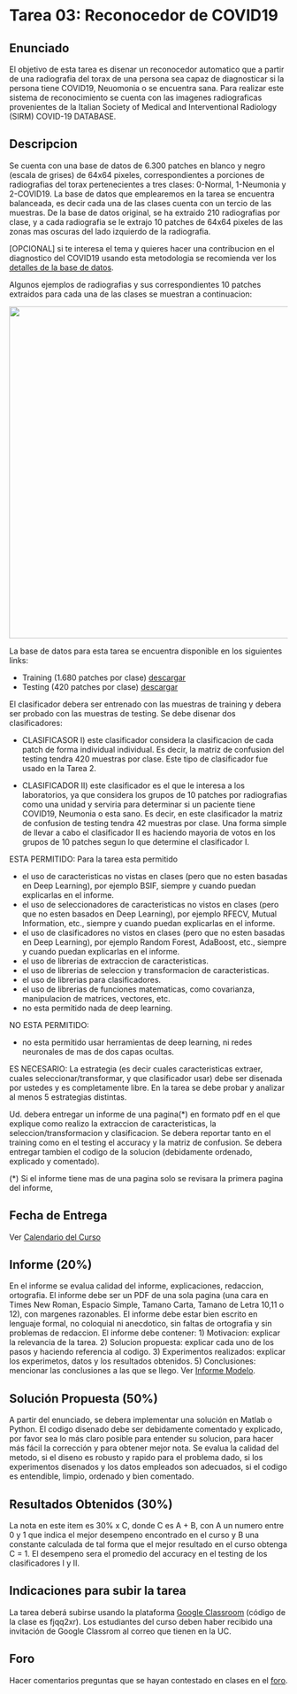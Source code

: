# Tarea 03: Reconocedor de COVID19 

## Enunciado
El objetivo de esta tarea es disenar un reconocedor automatico que a partir de una radiografia del torax de una persona sea capaz de diagnosticar si la persona tiene COVID19, Neuomonia o se encuentra sana. Para realizar este sistema de reconocimiento se cuenta con las imagenes radiograficas provenientes de la Italian Society of Medical and Interventional Radiology (SIRM) COVID-19 DATABASE. 


## Descripcion
Se cuenta con una base de datos de 6.300 patches en blanco y negro (escala de grises) de 64x64 pixeles, correspondientes a porciones de radiografias del torax pertenecientes a tres clases: 0-Normal, 1-Neumonia y 2-COVID19. La base de datos que emplearemos en la tarea se encuentra balanceada, es decir cada una de las clases cuenta con un tercio de las muestras. De la base de datos original, se ha extraido 210 radiografias por clase, y a cada radiografia se le extrajo 10 patches de 64x64 pixeles de las zonas mas oscuras del lado izquierdo de la radiografia.

[OPCIONAL] si te interesa el tema y quieres hacer una contribucion en el diagnostico del COVID19 usando esta metodologia se recomienda ver los [detalles de la base de datos](https://github.com/domingomery/patrones/blob/master/tareas/Tarea_03/data/detalles.md).

Algunos ejemplos de radiografias y sus correspondientes 10 patches extraidos para cada una de las clases se muestran a continuacion:

<img src="https://github.com/domingomery/patrones/blob/master/tareas/Tarea_03/data/example.jpg" width="600">


La base de datos para esta tarea se encuentra disponible en los siguientes links:

* Training (1.680 patches por clase) [descargar](https://github.com/domingomery/patrones/blob/master/tareas/Tarea_03/data/train.zip)
* Testing (420 patches por clase) [descargar](https://github.com/domingomery/patrones/blob/master/tareas/Tarea_03/data/test.zip)

El clasificador debera ser entrenado con las muestras de training y debera ser probado con las muestras de testing. 
Se debe disenar dos clasificadores:

* CLASIFICASOR I) este clasificador considera la clasificacion de cada patch de forma individual individual. Es decir, la matriz de confusion del testing tendra 420 muestras por clase. Este tipo de clasificador fue usado en la Tarea 2.

* CLASIFICADOR II) este clasificador es el que le interesa a los laboratorios, ya que considera los grupos de 10 patches por radiografias como una unidad y serviria para determinar si un paciente tiene COVID19, Neumonia o esta sano. Es decir, en este clasificador la matriz de confusion de testing tendra 42 muestras por clase. Una forma simple de llevar a cabo el clasificador II es haciendo mayoria de votos en los grupos de 10 patches segun lo que determine el clasificador I. 

ESTA PERMITIDO: Para la tarea esta permitido 
- el uso de caracteristicas no vistas en clases (pero que no esten basadas en Deep Learning), por ejemplo BSIF, siempre y cuando puedan explicarlas en el informe.
- el uso de seleccionadores de caracteristicas no vistos en clases (pero que no esten basados en Deep Learning), por ejemplo RFECV, Mutual Information, etc., siempre y cuando puedan explicarlas en el informe.
- el uso de clasificadores no vistos en clases (pero que no esten basadas en Deep Learning), por ejemplo Random Forest, AdaBoost, etc., siempre y cuando puedan explicarlas en el informe.
- el uso de librerias de extraccion de caracteristicas.
- el uso de librerias de seleccion y transformacion de caracteristicas.
- el uso de librerias para clasificadores.
- el uso de librerias de funciones matematicas, como covarianza, manipulacion de matrices, vectores, etc.
- no esta permitido nada de deep learning.

NO ESTA PERMITIDO:
- no esta permitido usar herramientas de deep learning, ni redes neuronales de mas de dos capas ocultas.

ES NECESARIO:
La estrategia (es decir cuales caracteristicas extraer, cuales seleccionar/transformar, y que clasificador usar) debe ser disenada por ustedes y es completamente libre. En la tarea se debe probar y analizar al menos 5 estrategias distintas.


Ud. debera entregar un informe de una pagina(*) en formato pdf en el que explique como realizo la extraccion de caracteristicas, la seleccion/transformacion y clasificacion. Se debera reportar tanto en el training como en el testing el accuracy y la matriz de confusion. Se debera entregar tambien el codigo de la solucion (debidamente ordenado, explicado y comentado).

(*) Si el informe tiene mas de una pagina solo se revisara la primera pagina del informe,

## Fecha de Entrega
Ver [Calendario del Curso](https://domingomery.ing.puc.cl/teaching/patrones/)

## Informe (20%)
En el informe se evalua calidad del informe, explicaciones, redaccion, ortografia. El informe debe ser un PDF de una sola pagina (una cara en Times New Roman, Espacio Simple, Tamano Carta, Tamano de Letra 10,11 o 12), con margenes razonables. El informe debe estar bien escrito en lenguaje formal, no coloquial ni anecdotico, sin faltas de ortografia y sin problemas de redaccion. El informe debe contener: 1) Motivacion: explicar la relevancia de la tarea. 2) Solucion propuesta: explicar cada uno de los pasos y haciendo referencia al codigo. 3) Experimentos realizados: explicar los experimetos, datos y los resultados obtenidos. 5) Conclusiones: mencionar las conclusiones a las que se llego. Ver [Informe Modelo](https://github.com/domingomery/patrones/blob/master/tareas/TareaModelo.pdf).

## Solución Propuesta (50%)
A partir del enunciado, se debera implementar una solución en Matlab o Python. El codigo disenado debe ser debidamente comentado y explicado, por favor sea lo más claro posible para entender su solucion, para hacer más fácil la corrección y para obtener mejor nota. Se evalua la calidad del metodo, si el diseno es robusto y rapido para el problema dado, si los experimentos disenados y los datos empleados son adecuados, si el codigo es entendible, limpio, ordenado y bien comentado.

## Resultados Obtenidos (30%)
La nota en este item es 30% x C, donde C es A + B, con A un numero entre 0 y 1 que indica el mejor desempeno encontrado en el curso y B una constante calculada de tal forma que el mejor resultado en el curso obtenga C = 1. El desempeno sera el promedio del accuracy en el testing de los clasificadores I y II.

## Indicaciones para subir la tarea
La tarea deberá subirse usando la plataforma [Google Classroom](https://classroom.google.com/u/0/c/NjI2MjU3NTE1MDVa/a/NjI2Njg3MjE1NzJa/details) (código de la clase es fjqq2xr). Los estudiantes del curso deben haber recibido una invitación de Google Classrom al correo que tienen en la UC.

## Foro
Hacer comentarios preguntas que se hayan contestado en clases en el [foro](https://github.com/domingomery/patrones/issues/19).

